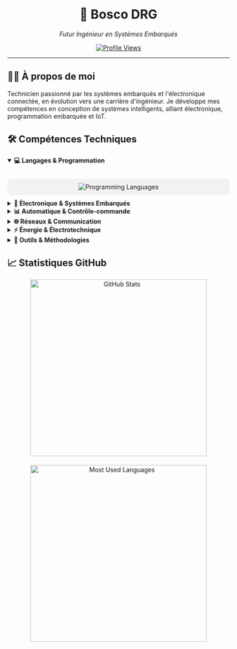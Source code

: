 <div align="center">
  <h1>🚀 Bosco DRG</h1>
  <p><em>Futur Ingénieur en Systèmes Embarqués</em></p>
  
  [![Profile Views](https://komarev.com/ghpvc/?username=bosco-drg&color=brightgreen&style=flat-square)](https://github.com/bosco-drg)
</div>

---

## 👨‍💻 À propos de moi

<div>
    Technicien passionné par les systèmes embarqués et l'électronique connectée, en évolution vers une carrière d'ingénieur. Je développe mes compétences en conception de systèmes intelligents, alliant électronique, programmation embarquée et IoT.
</div>

## 🛠️ Compétences Techniques

<details open>
  <summary><b>💻 Langages & Programmation</b></summary>
  <br>
  <div align="center" style="padding: 10px; background-color: rgba(50, 50, 50, 0.05); border-radius: 8px; margin: 10px 0;">
    <img src="https://skillicons.dev/icons?i=c,cpp,cs,python,js,html,css" alt="Programming Languages" />
  </div>
</details>

<details>
    <summary><b>🔌 Électronique & Systèmes Embarqués</b></summary>
    <br>
    <div style="background-color: rgba(50, 50, 50, 0.05); border-radius: 8px; padding: 15px; margin: 10px 0;">
      <ul>
          <li><b>Microcontrôleurs</b> : Arduino, Raspberry Pi, ARM Cortex-M, PIC, ESP32, STM32</li>
          <li><b>Conception électronique</b> : Schématique, PCB design, Électronique analogique et numérique</li>
          <li><b>Instrumentation</b> : Oscilloscopes, Analyseurs logiques, Multimètres, Générateurs de signaux</li>
          <li><b>FPGA</b> : Initiation à VHDL, Conception logique</li>
      </ul>
    </div>
    <br>
</details>

<details>
    <summary><b>📊 Automatique & Contrôle-commande</b></summary>
    <br>
    <div style="background-color: rgba(50, 50, 50, 0.05); border-radius: 8px; padding: 15px; margin: 10px 0;">
      <ul>
          <li>Systèmes asservis, Régulation PID, Modélisation de systèmes</li>
          <li>Automates programmables industriels (API)</li>
          <li>Supervision et interfaces homme-machine (IHM)</li>
      </ul>
    </div>
    <br>
</details>

<details>
    <summary><b>🌐 Réseaux & Communication</b></summary>
    <br>
    <div style="background-color: rgba(50, 50, 50, 0.05); border-radius: 8px; padding: 15px; margin: 10px 0;">
      <ul>
          <li><b>Protocoles embarqués</b> : I2C, SPI, UART, CAN, RS-485, Modbus</li>
          <li><b>Communications sans fil</b> : Bluetooth, Wi-Fi, LoRaWAN, Zigbee, LTE-M</li>
          <li><b>Réseaux industriels</b> : Ethernet industriel</li>
          <li><b>Architecture réseau</b> : TCP/IP, Mise en place de serveurs IoT</li>
      </ul>
    </div>
    <br>
</details>

<details>
    <summary><b>⚡ Énergie & Électrotechnique</b></summary>
    <br>
    <div style="background-color: rgba(50, 50, 50, 0.05); border-radius: 8px; padding: 15px; margin: 10px 0;">
      <ul>
          <li>Distribution électrique, Habilitations électriques</li>
          <li>Électronique de puissance, Convertisseurs</li>
      </ul>
    </div>
    <br>
</details>

<details>
    <summary><b>🔧 Outils & Méthodologies</b></summary>
    <br>
    <div style="background-color: rgba(50, 50, 50, 0.05); border-radius: 8px; padding: 15px; margin: 10px 0;">
      <ul>
          <li><b>IDE & Éditeurs</b> : Visual Studio Code, MATLAB</li>
          <li><b>Version Control</b> : Git, GitHub</li>
          <li><b>Conception</b> : KiCad, EasyEDA, MATLAB/Simulink</li>
          <li><b>Développement</b> : MPLAB, STM32CubeIDE, Arduino IDE, PlatformIO, Visual Studio Code</li>
      </ul>
    </div>
    <br>
</details>

## 📈 Statistiques GitHub

<div align="center" style="display: flex; flex-wrap: wrap; justify-content: center; gap: 10px;">
  <div style="display: flex; flex-direction: column; align-items: center; gap: 20px;">
    <img src="https://github-readme-stats.vercel.app/api?username=bosco-drg&show_icons=true&theme=graywhite&hide_border=true" width="400px" alt="GitHub Stats"/>
    <img src="https://github-readme-stats.vercel.app/api/top-langs/?username=bosco-drg&layout=compact&theme=graywhite&hide_border=true" width="400px" alt="Most Used Languages"/>
  </div>



[def]: https://img.shields.io/badge/Blog-FF5722?style=for-the-badge&logo=blogger&logoColor=whit
[def2]: https://skillicons.dev/icons?i=c,cpp,python,js,html,cs
